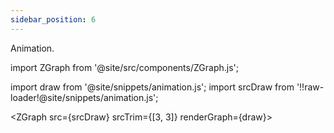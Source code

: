 ```yaml
---
sidebar_position: 6
---
```


Animation.

import ZGraph from '@site/src/components/ZGraph.js';

import draw from '@site/snippets/animation.js';
import srcDraw from '!!raw-loader!@site/snippets/animation.js';


<ZGraph 
    src={srcDraw} srcTrim={[3, 3]}
    renderGraph={draw}>
</ZGraph>